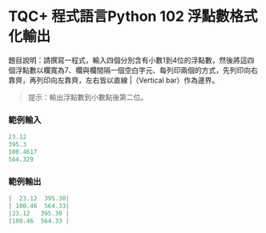 # TQC+ 程式語言Python 102 浮點數格式化輸出
題目說明：請撰寫一程式，輸入四個分別含有小數1到4位的浮點數，然後將這四個浮點數以欄寬為7、欄與欄間隔一個空白字元、每列印兩個的方式，先列印向右靠齊，再列印向左靠齊，左右皆以直線 |（Vertical bar）作為邊界。
> 提示：輸出浮點數到小數點後第二位。
### 範例輸入
```python
23.12
395.3
100.4617
564.329
```
### 範例輸出
```python
|  23.12  395.30|
| 100.46  564.33|
|23.12   395.30 |
|100.46  564.33 |
```
